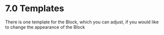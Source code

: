 # 7.0 Templates

There is one template for the Block, which you can adjust, if you would like to change the appearance of the Block

